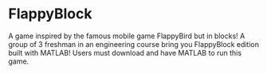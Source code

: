 # FlappyBlock
A game inspired by the famous mobile game FlappyBird but in blocks! A group of 3 freshman in an engineering course bring you FlappyBlock edition built with MATLAB! 
Users must download and have MATLAB to run this game.

